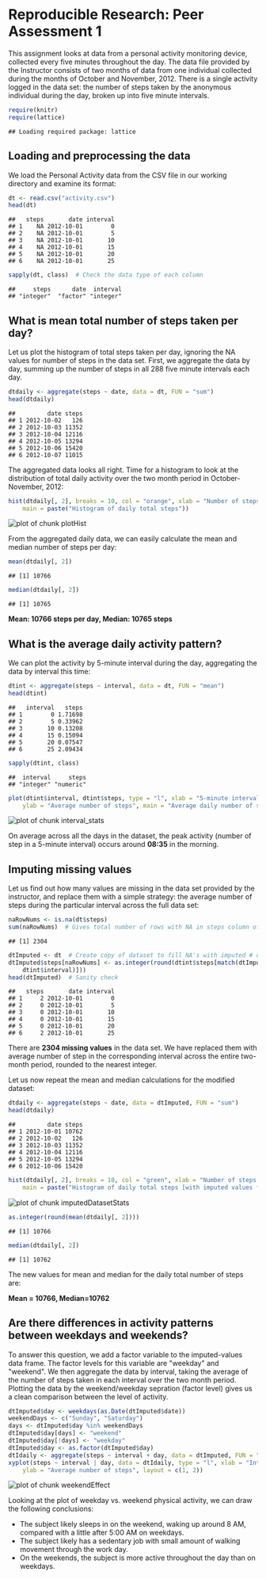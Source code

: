 # Reproducible Research: Peer Assessment 1

This assignment looks at data from a personal activity monitoring device, collected every five minutes throughout the day. The data file provided by the Instructor consists of two months of data from one individual collected during the months of October and November, 2012. There is a single activity logged in the data set: the number of steps taken by the anonymous individual during the day, broken up into five minute intervals.


```r
require(knitr)
require(lattice)
```

```
## Loading required package: lattice
```


## Loading and preprocessing the data
We load the Personal Activity data from the CSV file in our working directory and examine its format:


```r
dt <- read.csv("activity.csv")
head(dt)
```

```
##   steps       date interval
## 1    NA 2012-10-01        0
## 2    NA 2012-10-01        5
## 3    NA 2012-10-01       10
## 4    NA 2012-10-01       15
## 5    NA 2012-10-01       20
## 6    NA 2012-10-01       25
```

```r
sapply(dt, class)  # Check the data type of each column
```

```
##     steps      date  interval 
## "integer"  "factor" "integer"
```

## What is mean total number of steps taken per day?
Let us plot the histogram of total steps taken per day, ignoring the NA values for number of steps in the data set. First, we aggregate the data by day, summing up the number of steps in all 288 five minute intervals each day.


```r
dtdaily <- aggregate(steps ~ date, data = dt, FUN = "sum")
head(dtdaily)
```

```
##         date steps
## 1 2012-10-02   126
## 2 2012-10-03 11352
## 3 2012-10-04 12116
## 4 2012-10-05 13294
## 5 2012-10-06 15420
## 6 2012-10-07 11015
```


The aggregated data looks all right. Time for a histogram to look at the distribution of total daily activity over the two month period in October-November, 2012:


```r
hist(dtdaily[, 2], breaks = 10, col = "orange", xlab = "Number of steps per day", 
    main = paste("Histogram of daily total steps"))
```

![plot of chunk plotHist](figure/plotHist.png) 

From the aggregated daily data, we can easily calculate the mean and median number of steps per day:

```r
mean(dtdaily[, 2])
```

```
## [1] 10766
```

```r
median(dtdaily[, 2])
```

```
## [1] 10765
```


**Mean: 10766 steps per day, Median: 10765 steps**

## What is the average daily activity pattern?

We can plot the activity by 5-minute interval during the day, aggregating the data by interval this time:


```r
dtint <- aggregate(steps ~ interval, data = dt, FUN = "mean")
head(dtint)
```

```
##   interval   steps
## 1        0 1.71698
## 2        5 0.33962
## 3       10 0.13208
## 4       15 0.15094
## 5       20 0.07547
## 6       25 2.09434
```

```r
sapply(dtint, class)
```

```
##  interval     steps 
## "integer" "numeric"
```

```r
plot(dtint$interval, dtint$steps, type = "l", xlab = "5-minute interval ID#", 
    ylab = "Average number of steps", main = "Average daily number of steps per 5-minute interval")
```

![plot of chunk interval_stats](figure/interval_stats.png) 


On average across all the days in the dataset, the peak activity (number of step in a 5-minute interval) occurs around **08:35** in the morning.

## Imputing missing values

Let us find out how many values are missing in the data set provided by the instructor, and replace them with a simple strategy: the average number of steps during the particular interval across the full data set:


```r
naRowNums <- is.na(dt$steps)
sum(naRowNums)  # Gives total number of rows with NA in steps column of dataset
```

```
## [1] 2304
```

```r
dtImputed <- dt  # Create copy of dataset to fill NA's with imputed # of steps
dtImputed$steps[naRowNums] <- as.integer(round(dtint$steps[match(dtImputed$interval[naRowNums], 
    dtint$interval)]))
head(dtImputed)  # Sanity check
```

```
##   steps       date interval
## 1     2 2012-10-01        0
## 2     0 2012-10-01        5
## 3     0 2012-10-01       10
## 4     0 2012-10-01       15
## 5     0 2012-10-01       20
## 6     2 2012-10-01       25
```

There are **2304 missing values** in the data set. We have replaced them with average number of step in the corresponding interval across the entire two-month period, rounded to the nearest integer.

Let us now repeat the mean and median calculations for the modified dataset:


```r
dtdaily <- aggregate(steps ~ date, data = dtImputed, FUN = "sum")
head(dtdaily)
```

```
##         date steps
## 1 2012-10-01 10762
## 2 2012-10-02   126
## 3 2012-10-03 11352
## 4 2012-10-04 12116
## 5 2012-10-05 13294
## 6 2012-10-06 15420
```

```r
hist(dtdaily[, 2], breaks = 10, col = "green", xlab = "Number of steps per day", 
    main = paste("Histogram of daily total steps [with imputed values for missing data]"))
```

![plot of chunk imputedDatasetStats](figure/imputedDatasetStats.png) 

```r
as.integer(round(mean(dtdaily[, 2])))
```

```
## [1] 10766
```

```r
median(dtdaily[, 2])
```

```
## [1] 10762
```

The new values for mean and median for the daily total number of steps are:

**Mean = 10766, Median=10762**

## Are there differences in activity patterns between weekdays and weekends?

To answer this question, we add a factor variable to the imputed-values data frame. The factor levels for this variable are "weekday" and "weekend". We then aggregate the data by interval, taking the average of the number of steps taken in each interval over the two month period. Plotting the data by the weekend/weekday sepration (factor level) gives us a clean comparison between the level of activity.


```r
dtImputed$day <- weekdays(as.Date(dtImputed$date))
weekendDays <- c("Sunday", "Saturday")
days <- dtImputed$day %in% weekendDays
dtImputed$day[days] <- "weekend"
dtImputed$day[!days] <- "weekday"
dtImputed$day <- as.factor(dtImputed$day)
dtIdaily <- aggregate(steps ~ interval + day, data = dtImputed, FUN = "mean")
xyplot(steps ~ interval | day, data = dtIdaily, type = "l", xlab = "Interval ID#", 
    ylab = "Average number of steps", layout = c(1, 2))
```

![plot of chunk weekendEffect](figure/weekendEffect.png) 


Looking at the plot of weekday vs. weekend physical activity, we can draw the following conclusions:

* The subject likely sleeps in on the weekend, waking up around 8 AM, compared with a little after 5:00 AM on weekdays.
* The subject likely has a sedentary job with small amount of walking movement through the work day.
* On the weekends, the subject is more active throughout the day than on weekdays.
